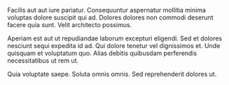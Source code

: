 Facilis aut aut iure pariatur. Consequuntur aspernatur mollitia minima voluptas dolore suscipit qui ad. Dolores dolores non commodi deserunt facere quia sunt. Velit architecto possimus.
 Aperiam est aut ut repudiandae laborum excepturi eligendi. Sed et dolores nesciunt sequi expedita id ad. Qui dolore tenetur vel dignissimos et. Unde quisquam et voluptatum quo. Alias debitis quibusdam perferendis necessitatibus ut rem ut.
 Quia voluptate saepe. Soluta omnis omnis. Sed reprehenderit dolores ut.